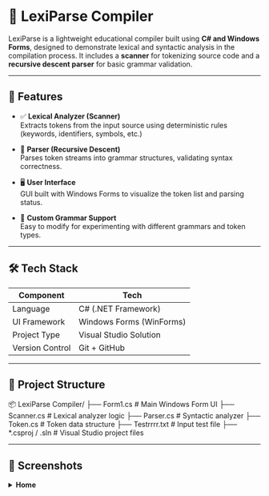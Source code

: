 # 🧠 LexiParse Compiler

LexiParse is a lightweight educational compiler built using **C# and Windows Forms**, designed to demonstrate lexical and syntactic analysis in the compilation process. It includes a **scanner** for tokenizing source code and a **recursive descent parser** for basic grammar validation.

---

## 🚀 Features

- ✅ **Lexical Analyzer (Scanner)**  
  Extracts tokens from the input source using deterministic rules (keywords, identifiers, symbols, etc.)

- 🧩 **Parser (Recursive Descent)**  
  Parses token streams into grammar structures, validating syntax correctness.

- 🖥️ **User Interface**  
  GUI built with Windows Forms to visualize the token list and parsing status.

- 📄 **Custom Grammar Support**  
  Easy to modify for experimenting with different grammars and token types.

---

## 🛠️ Tech Stack

| Component       | Tech                     |
|----------------|--------------------------|
| Language        | C# (.NET Framework)      |
| UI Framework    | Windows Forms (WinForms) |
| Project Type    | Visual Studio Solution   |
| Version Control | Git + GitHub             |

---

## 📁 Project Structure

📦 LexiParse Compiler/
├── Form1.cs # Main Windows Form UI
├── Scanner.cs # Lexical analyzer logic
├── Parser.cs # Syntactic analyzer
├── Token.cs # Token data structure
├── Testrrrr.txt # Input test file
├── *.csproj / .sln # Visual Studio project files

---

## 📸 Screenshots

<details>
<summary><strong>Home</strong></summary>

<br>

![Screenshot 2025-06-19 064649](https://github.com/user-attachments/assets/0e08b1b7-fa29-49d0-afb5-744ed3e44f38)  
![Screenshot 2025-06-19 064746](https://github.com/user-attachments/assets/aa832202-d795-48c8-a6c5-68d5955392dc)  
![Screenshot 2025-06-19 064816](https://github.com/user-attachments/assets/ad254b2c-6daa-4ad5-bde2-1b7ec799dc00)  
![Screenshot 2025-06-19 064830](https://github.com/user-attachments/assets/c4d62a7a-c00e-4037-a6dc-4f859483e967)  
![Screenshot 2025-06-19 064843](https://github.com/user-attachments/assets/6da4a557-0fe1-44fb-90de-ab70e828d295)  
![Screenshot 2025-06-19 064852](https://github.com/user-attachments/assets/ea3f8dcd-64f0-4610-9f43-2ed9521220ce)  
![Screenshot 2025-06-19 064859](https://github.com/user-attachments/assets/7978ae8d-e576-44e3-9c80-f6d6ed183cd6)

</details>

